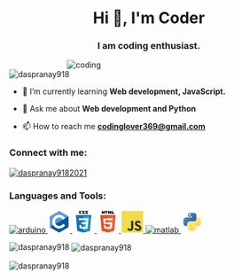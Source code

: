 <h1 align="center">Hi 👋, I'm Coder</h1>
<h3 align="center">I am coding enthusiast.</h3>
<img align="right" width="400" alt="coding" src=""C:\Users\PRANAY\Downloads\68747470733a2f2f696d616765732e73717561726573706163652d63646e2e636f6d2f636f6e74656e742f76312f3537363966633430316236333162616231616464623261622f313534313538303631313632342d5445363451474b524a4738535741495553374e532f6.gif"

<p align="left"> <img src="https://komarev.com/ghpvc/?username=daspranay918&label=Profile%20views&color=0e75b6&style=flat" alt="daspranay918" /> </p>

- 🌱 I’m currently learning **Web development, JavaScript.**

- 💬 Ask me about **Web development and Python**

- 📫 How to reach me **codinglover369@gmail.com**

<h3 align="left">Connect with me:</h3>
<p align="left">
<a href="https://instagram.com/daspranay9182021" target="blank"><img align="center" src="https://raw.githubusercontent.com/rahuldkjain/github-profile-readme-generator/master/src/images/icons/Social/instagram.svg" alt="daspranay9182021" height="30" width="40" /></a>
</p>

<h3 align="left">Languages and Tools:</h3>
<p align="left"> <a href="https://www.arduino.cc/" target="_blank" rel="noreferrer"> <img src="https://cdn.worldvectorlogo.com/logos/arduino-1.svg" alt="arduino" width="40" height="40"/> </a> <a href="https://www.cprogramming.com/" target="_blank" rel="noreferrer"> <img src="https://raw.githubusercontent.com/devicons/devicon/master/icons/c/c-original.svg" alt="c" width="40" height="40"/> </a> <a href="https://www.w3schools.com/css/" target="_blank" rel="noreferrer"> <img src="https://raw.githubusercontent.com/devicons/devicon/master/icons/css3/css3-original-wordmark.svg" alt="css3" width="40" height="40"/> </a> <a href="https://www.w3.org/html/" target="_blank" rel="noreferrer"> <img src="https://raw.githubusercontent.com/devicons/devicon/master/icons/html5/html5-original-wordmark.svg" alt="html5" width="40" height="40"/> </a> <a href="https://developer.mozilla.org/en-US/docs/Web/JavaScript" target="_blank" rel="noreferrer"> <img src="https://raw.githubusercontent.com/devicons/devicon/master/icons/javascript/javascript-original.svg" alt="javascript" width="40" height="40"/> </a> <a href="https://www.mathworks.com/" target="_blank" rel="noreferrer"> <img src="https://upload.wikimedia.org/wikipedia/commons/2/21/Matlab_Logo.png" alt="matlab" width="40" height="40"/> </a> <a href="https://www.python.org" target="_blank" rel="noreferrer"> <img src="https://raw.githubusercontent.com/devicons/devicon/master/icons/python/python-original.svg" alt="python" width="40" height="40"/> </a> </p>

<p><img align="left" src="https://github-readme-stats.vercel.app/api/top-langs?username=daspranay918&show_icons=true&locale=en&layout=compact" alt="daspranay918" /></p>

<p>&nbsp;<img align="center" src="https://github-readme-stats.vercel.app/api?username=daspranay918&show_icons=true&locale=en" alt="daspranay918" /></p>

<p><img align="center" src="https://github-readme-streak-stats.herokuapp.com/?user=daspranay918&" alt="daspranay918" /></p>
